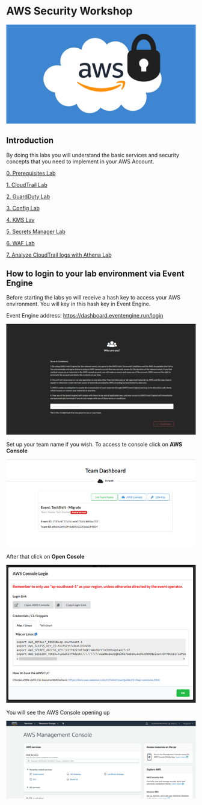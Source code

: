 # AWS Security Workshop
![main image](images/ws-image.png)

## Introduction
By doing this labs you will understand the basic services and security concepts that you need to implement in your AWS Account.


[0. Prerequisites Lab](00-Prerequisites-Lab/README.md)

[1. CloudTrail Lab](01-CloudTrail-Lab/README.md)

[2. GuardDuty Lab](02-GuardDuty-Lab/README.md)

[3. Config Lab](03-Config-Lab/README.md)

[4. KMS Lav](04-KMS-Lab/README.md)

[5. Secrets Manager Lab](05-Secrets-Manager-Lab/README.md)

[6. WAF Lab](06-WAF-Lab/README.md)

[7. Analyze CloudTrail logs with Athena Lab](07-CT-Athena-Lab/README.md)

## How to login to your lab environment via Event Engine

Before starting the labs yo will receive a hash key to access your AWS environment. You will key in this hash key in Event Engine.

Event Engine address: https://dashboard.eventengine.run/login

![images](images/eventengine.png)

Set up your team name if you wish. To access te console click on __AWS Console__

![images](images/eeconsole.png)

After that click on __Open Cosole__

![images](images/eeopenconsole.png)

You will see the AWS Console opening up

![images](images/eeawsconsole.png)
